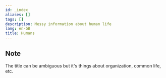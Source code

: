 ```yaml
---
id: _index
aliases: []
tags: []
description: Messy information about human life
lang: en-GB
title: Humans
---
```


## Note

The title can be ambiguous but it's things about organization, common life, etc.
